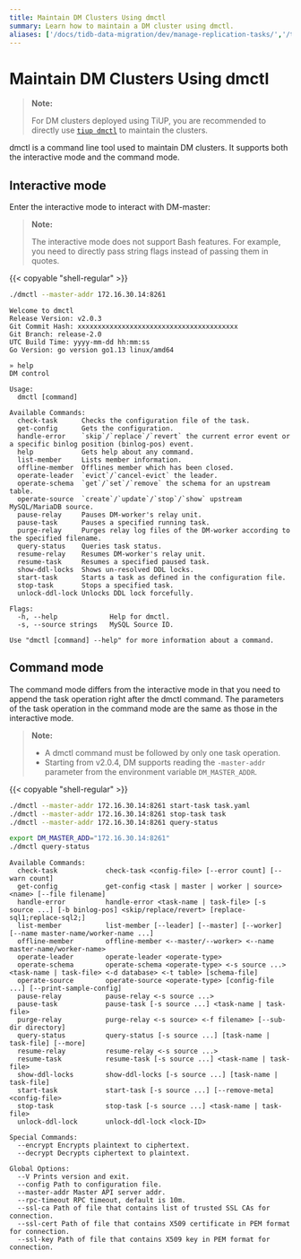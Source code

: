 ```yaml
---
title: Maintain DM Clusters Using dmctl
summary: Learn how to maintain a DM cluster using dmctl.
aliases: ['/docs/tidb-data-migration/dev/manage-replication-tasks/','/tidb-data-migration/dev/manage-replication-tasks/']
---
```


# Maintain DM Clusters Using dmctl

> **Note:**
>
> For DM clusters deployed using TiUP, you are recommended to directly use [`tiup dmctl`](maintain-dm-using-tiup.md#dmctl) to maintain the clusters.

dmctl is a command line tool used to maintain DM clusters. It supports both the interactive mode and the command mode.

## Interactive mode

Enter the interactive mode to interact with DM-master:

> **Note:**
>
> The interactive mode does not support Bash features. For example, you need to directly pass string flags instead of passing them in quotes.

{{< copyable "shell-regular" >}}

```bash
./dmctl --master-addr 172.16.30.14:8261
```

```
Welcome to dmctl
Release Version: v2.0.3
Git Commit Hash: xxxxxxxxxxxxxxxxxxxxxxxxxxxxxxxxxxxxxxxx
Git Branch: release-2.0
UTC Build Time: yyyy-mm-dd hh:mm:ss
Go Version: go version go1.13 linux/amd64

» help
DM control

Usage:
  dmctl [command]

Available Commands:
  check-task      Checks the configuration file of the task.
  get-config      Gets the configuration.
  handle-error    `skip`/`replace`/`revert` the current error event or a specific binlog position (binlog-pos) event.
  help            Gets help about any command.
  list-member     Lists member information.
  offline-member  Offlines member which has been closed.
  operate-leader  `evict`/`cancel-evict` the leader.
  operate-schema  `get`/`set`/`remove` the schema for an upstream table.
  operate-source  `create`/`update`/`stop`/`show` upstream MySQL/MariaDB source.
  pause-relay     Pauses DM-worker's relay unit.
  pause-task      Pauses a specified running task.
  purge-relay     Purges relay log files of the DM-worker according to the specified filename.
  query-status    Queries task status.
  resume-relay    Resumes DM-worker's relay unit.
  resume-task     Resumes a specified paused task.
  show-ddl-locks  Shows un-resolved DDL locks.
  start-task      Starts a task as defined in the configuration file.
  stop-task       Stops a specified task.
  unlock-ddl-lock Unlocks DDL lock forcefully.

Flags:
  -h, --help             Help for dmctl.
  -s, --source strings   MySQL Source ID.

Use "dmctl [command] --help" for more information about a command.
```

## Command mode

The command mode differs from the interactive mode in that you need to append the task operation right after the dmctl command. The parameters of the task operation in the command mode are the same as those in the interactive mode.

> **Note:**
>
> + A dmctl command must be followed by only one task operation.
> + Starting from v2.0.4, DM supports reading the `-master-addr` parameter from the environment variable `DM_MASTER_ADDR`.

{{< copyable "shell-regular" >}}

```bash
./dmctl --master-addr 172.16.30.14:8261 start-task task.yaml
./dmctl --master-addr 172.16.30.14:8261 stop-task task
./dmctl --master-addr 172.16.30.14:8261 query-status

export DM_MASTER_ADD="172.16.30.14:8261"
./dmctl query-status
```

```
Available Commands:
  check-task            check-task <config-file> [--error count] [--warn count]
  get-config            get-config <task | master | worker | source> <name> [--file filename]
  handle-error          handle-error <task-name | task-file> [-s source ...] [-b binlog-pos] <skip/replace/revert> [replace-sql1;replace-sql2;]
  list-member           list-member [--leader] [--master] [--worker] [--name master-name/worker-name ...]
  offline-member        offline-member <--master/--worker> <--name master-name/worker-name>
  operate-leader        operate-leader <operate-type>
  operate-schema        operate-schema <operate-type> <-s source ...> <task-name | task-file> <-d database> <-t table> [schema-file]
  operate-source        operate-source <operate-type> [config-file ...] [--print-sample-config]
  pause-relay           pause-relay <-s source ...>
  pause-task            pause-task [-s source ...] <task-name | task-file>
  purge-relay           purge-relay <-s source> <-f filename> [--sub-dir directory]
  query-status          query-status [-s source ...] [task-name | task-file] [--more]
  resume-relay          resume-relay <-s source ...>
  resume-task           resume-task [-s source ...] <task-name | task-file>
  show-ddl-locks        show-ddl-locks [-s source ...] [task-name | task-file]
  start-task            start-task [-s source ...] [--remove-meta] <config-file>
  stop-task             stop-task [-s source ...] <task-name | task-file>
  unlock-ddl-lock       unlock-ddl-lock <lock-ID>

Special Commands:
  --encrypt Encrypts plaintext to ciphertext.
  --decrypt Decrypts ciphertext to plaintext.

Global Options:
  --V Prints version and exit.
  --config Path to configuration file.
  --master-addr Master API server addr.
  --rpc-timeout RPC timeout, default is 10m.
  --ssl-ca Path of file that contains list of trusted SSL CAs for connection.
  --ssl-cert Path of file that contains X509 certificate in PEM format for connection.
  --ssl-key Path of file that contains X509 key in PEM format for connection.
```
